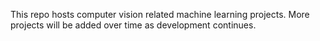 This repo hosts computer vision related machine learning projects. More projects will be added over time as development continues.

